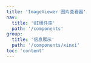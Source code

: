 ```yaml
---
title: 'ImageViewer 图片查看器'
nav:
  title: 'UI组件库'
  path: '/components'
group:
  title: '信息展示'
  path: '/components/xinxi'
toc: 'content'
---
```


<code src="./demos/index.tsx"></code> <API></API>
